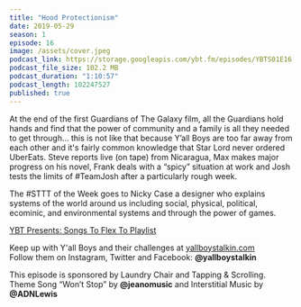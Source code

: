 ```yaml
---
title: "Hood Protectionism"
date: 2019-05-29
season: 1
episode: 16
image: /assets/cover.jpeg
podcast_link: https://storage.googleapis.com/ybt.fm/episodes/YBTS01E16.mp3
podcast_file_size: 102.2 MB
podcast_duration: "1:10:57"
podcast_length: 102247527 
published: true
---
```


At the end of the first Guardians of The Galaxy film, all the Guardians hold hands and find that the power of community and a family is all they needed to get through... this is not like that because Y’all Boys are too far away from each other and it's fairly common knowledge that Star Lord never ordered UberEats. Steve reports live (on tape) from Nicaragua, Max makes major progress on his novel, Frank deals with a “spicy” situation at work and Josh tests the limits of #TeamJosh after a particularly rough week.

The #STTT of the Week goes to Nicky Case a designer who explains systems of the world around us including social, physical, political, ecominic, and environmental systems and through the power of games.

[YBT Presents: Songs To Flex To Playlist](https://open.spotify.com/playlist/26LW5GeaehbCI4IYQFaahC?si=Bbmg3sVzRQ2j3khavSde0w)

Keep up with Y'all Boys and their challenges at [yallboystalkin.com](https://yallboystalkin.com)
<br>Follow them on Instagram, Twitter and Facebook: **@yallboystalkin**

This episode is sponsored by Laundry Chair and Tapping & Scrolling.
<br>Theme Song “Won’t Stop” by **@jeanomusic** and Interstitial Music by **@ADNLewis**
